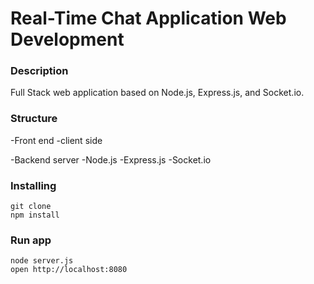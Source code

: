 # Real-Time Chat Application Web Development

### Description

Full Stack web application based on Node.js, Express.js, and Socket.io.

### Structure

-Front end
 -client side

-Backend server
 -Node.js
 -Express.js
 -Socket.io

### Installing

```
git clone
npm install
```

### Run app

```
node server.js
open http://localhost:8080
```
